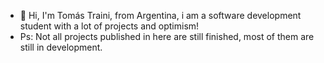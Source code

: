 - 👋 Hi, I'm Tomás Traini, from Argentina, i am a software development student with a lot of projects and optimism!
- Ps: Not all projects published in here are still finished, most of them are still in development.
